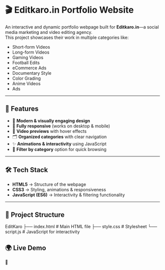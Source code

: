 # 🎬 Editkaro.in Portfolio Website  

An interactive and dynamic portfolio webpage built for **Editkaro.in**—a social media marketing and video editing agency.  
This project showcases their work in multiple categories like:  
- Short-form Videos  
- Long-form Videos  
- Gaming Videos  
- Football Edits  
- eCommerce Ads  
- Documentary Style  
- Color Grading  
- Anime Videos  
- Ads  

---

## 🚀 Features  
- 🎨 **Modern & visually engaging design**  
- 📱 **Fully responsive** (works on desktop & mobile)  
- 🎥 **Video previews** with hover effects  
- 🗂️ **Organized categories** with clear navigation  
- ✨ **Animations & interactivity** using JavaScript  
- 🔎 **Filter by category** option for quick browsing  

---

## 🛠️ Tech Stack  
- **HTML5** → Structure of the webpage  
- **CSS3** → Styling, animations & responsiveness  
- **JavaScript (ES6)** → Interactivity & filtering functionality  

---

## 📂 Project Structure  

EditKaro
├── index.html # Main HTML file
├── style.css # Stylesheet
└── script.js # JavaScript for interactivity

## 🌍 Live Demo

🔗 
